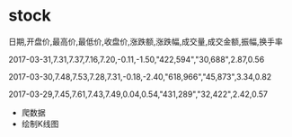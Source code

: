 # stock
日期,开盘价,最高价,最低价,收盘价,涨跌额,涨跌幅,成交量,成交金额,振幅,换手率

2017-03-31,7.31,7.37,7.16,7.20,-0.11,-1.50,"422,594","30,688",2.87,0.56

2017-03-30,7.48,7.53,7.28,7.31,-0.18,-2.40,"618,966","45,873",3.34,0.82

2017-03-29,7.45,7.61,7.43,7.49,0.04,0.54,"431,289","32,422",2.42,0.57
- 爬数据
- 绘制K线图
